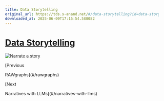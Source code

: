 ```yaml
---
title: Data Storytelling
original_url: https://tds.s-anand.net/#/data-storytelling?id=data-storytelling
downloaded_at: 2025-06-09T17:15:54.580082
---
```

[Data Storytelling](#/data-storytelling?id=data-storytelling)
=============================================================

[![Narrate a story](https://i.ytimg.com/vi_webp/aF93i6zVVQg/sddefault.webp)](https://youtu.be/aF93i6zVVQg)

[Previous

RAWgraphs](#/rawgraphs)

[Next

Narratives with LLMs](#/narratives-with-llms)